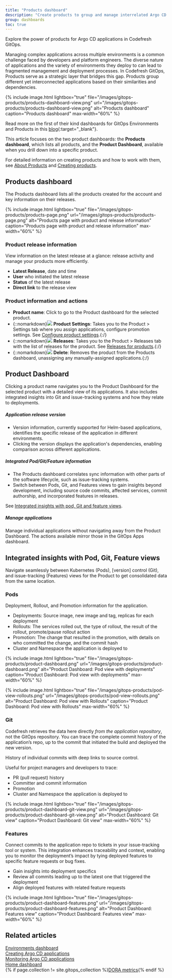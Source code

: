 ```yaml
---
title: "Products dashboard"
description: "Create products to group and manage interrelated Argo CD applications in environments"
group: dashboards
toc: true
---
```





Explore the power of products for Argo CD applications in Codefresh GitOps. 

Managing complex applications across multiple environments is a common challenge faced by developers and platform engineers. The diverse nature of applications and the variety of environments they deploy to can lead to fragmented management and deployment processes.
In Codefresh GitOps, Products serve as a strategic layer that bridges this gap. Products group different yet interconnected applications based on their similarities and dependencies. 

 {% include 
   image.html 
   lightbox="true" 
   file="/images/gitops-products/products-dashboard-view.png" 
   url="/images/gitops-products/products-dashboard-view.png" 
   alt="Products dashboard" 
   caption="Products dashboard" 
   max-width="60%" 
   %}

Read more on the first of their kind dashboards for GitOps Environments and Products in this [blog](https://codefresh.io/blog/introducing-the-worlds-first-dashboard-for-gitops-environments/){:target="\_blank"}.

This article focuses on the two product dashboards: the **Products dashboard**, which lists all products, and the **Product Dashboard**, available when you drill down into a specific product.  

For detailed information on creating products and how to work with them, see [About Products]({{site.baseurl}}/docs/products/about-products/) and [Creating products]({{site.baseurl}}/docs/products/create-product/).


## Products dashboard

The Products dashboard lists all the products created for the account and key information on their releases. 


 {% include 
   image.html 
   lightbox="true" 
   file="/images/gitops-products/products-page.png" 
   url="/images/gitops-products/products-page.png" 
   alt="Products page with product and release information" 
   caption="Products page with product and release information" 
   max-width="60%" 
   %}


### Product release information

View information on the latest release at a glance: release activity and manage your products more efficiently.
* **Latest Release**, date and time
* **User** who initiated the latest release
* **Status** of the latest release 
* **Direct link** to the release view

### Product information and actions
* **Product name**: Click to go to the Product dashboard for the selected product.
* {::nomarkdown}<img src="../../../images/icons/settings-outlined.png?display=inline-block"> <b>Product Settings</b>: Takes you to the Product > Settings tab where you assign applications, configure promotion settings. See <a href="https://codefresh.io/docs/docs/products/configure-product-settings/">Configure product settings</a>.{:/}  
* {::nomarkdown}<img src="../../../images/icons/list.png?display=inline-block"> <b>Releases</b>: Takes you to the Product > Releases tab with the list of releases for the product. See <a href="https://codefresh.io/docs/docs/products/releases-in-products/">Releases for products</a>.{:/}  
* {::nomarkdown}<img src="../../../images/icons/trash.png?display=inline-block"> <b>Delete</b>: Removes the product from the Products dashboard, unassigning any manually-assigned applications.{:/}

 


## Product Dashboard
Clicking a product name navigates you to the Product Dashboard for the selected product with a detailed view of its applications. It also includes integrated insights into Git and issue-tracking systems and how they relate to deployments. 
 

##### Application release version
* Version information, currently supported for Helm-based applications, identifies the specific release of the application in different environments.
* Clicking the version displays the application's dependencies, enabling comparison across different applications.

##### Integrated Pod/Git/Feature information
* The Products dashboard correlates sync information with other parts of the software lifecycle, such as issue-tracking systems.
* Switch between Pods, Git, and Features views to gain insights beyond development, including source code commits, affected services, commit authorship, and incorporated features in releases. 

See [Integrated insights with pod, Git and feature views](#integrated-insights-with-pod-git-feature-views).


##### Manage applications
Manage individual applications without navigating away from the Product Dashboard. The actions available mirror those in the GitOps Apps dashboard. 


## Integrated insights with Pod, Git, Feature views  
Navigate seamlessly between Kubernetes (Pods), [version] control (Git), and issue-tracking (Features) views for the Product to get consolidated data from the same location.



### Pods
Deployment, Rollout, and Promotion information for the application.
* Deployments: Source image, new image and tag, replicas for each deployment
* Rollouts: The services rolled out, the type of rollout, the result of the rollout, promote/pause rollout action
* Promotion: The change that resulted in the promotion, with details on who committed the change, and the commit hash
* Cluster and Namespace the application is deployed to

{% include 
	image.html 
	lightbox="true" 
	file="/images/gitops-products/product-dashboard.png" 
	url="/images/gitops-products/product-dashboard.png" 
	alt="Product Dashboard: Pod view with deployments" 
	caption="Product Dashboard: Pod view with deployments"
  max-width="60%" 
%}

{% include 
	image.html 
	lightbox="true" 
	file="/images/gitops-products/pod-view-rollouts.png" 
	url="/images/gitops-products/pod-view-rollouts.png" 
	alt="Product Dashboard: Pod view with Rollouts" 
	caption="Product Dashboard: Pod view with Rollouts"
  max-width="60%" 
%}

### Git
Codefresh retrieves the data here directly _from the application repository_, not the GitOps repository. You can trace the complete commit history of the application’s repo, up to the commit that initiated the build and deployed the new version.  

History of individual commits with deep links to source control.  

Useful for project managers and developers to trace: 
* PR (pull request) history
* Committer and commit information
* Promotion
* Cluster and Namespace the application is deployed to

{% include 
	image.html 
	lightbox="true" 
	file="/images/gitops-products/product-dashboard-git-view.png" 
	url="/images/gitops-products/product-dashboard-git-view.png" 
	alt="Product Dashboard: Git view" 
	caption="Product Dashboard: Git view"
  max-width="60%" 
%}

### Features
Connect commits to the application repo to tickets in your issue-tracking tool or system. This integration enhances traceability and context, enabling you to monitor the deployment’s impact by tying deployed features to specific feature requests or bug fixes.
* Gain insights into deployment specifics
* Review all commits leading up to the latest one that triggered the deployment
* Align deployed features with related feature requests

{% include 
	image.html 
	lightbox="true" 
	file="/images/gitops-products/product-dashboard-features.png" 
	url="/images/gitops-products/product-dashboard-features.png" 
	alt="Product Dashboard: Features view" 
	caption="Product Dashboard: Features view"
  max-width="60%" 
%}









## Related articles
[Environments dashboard]({{site.baseurl}}/docs/dashboards/gitops-environments/)  
[Creating Argo CD applications]({{site.baseurl}}/docs/deployments/gitops/create-application/)  
[Monitoring Argo CD applications]({{site.baseurl}}/docs/deployments/gitops/applications-dashboard/)  
[Home dashboard]({{site.baseurl}}/docs/dashboards/home-dashboard/)  
{% if page.collection != site.gitops_collection %}[DORA metrics]({{site.baseurl}}/docs/dashboards/dora-metrics/){% endif %}  

